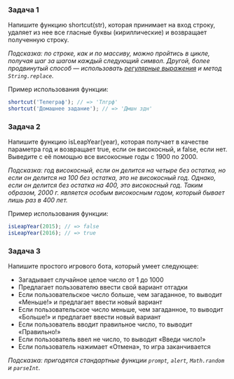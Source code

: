 ### Задача 1
Напишите функцию shortcut(str), которая принимает на вход строку, удаляет из нее все гласные буквы (кириллические) и возвращает полученную строку.

*Подсказка: по строке, как и по массиву, можно пройтись в цикле, получая шаг за шагом каждый следующий символ. Другой, более продвинутый способ — использовать [регулярные выражения](https://learn.javascript.ru/regular-expressions-javascript) и метод `String.replace`.*

Пример использования функции:
```js
shortcut('Телеграф'); // => 'Тлгрф'
shortcut('Домашнее задание'); // => 'Дмшн здн'
```

### Задача 2
Напишите функцию isLeapYear(year), которая получает в качестве параметра год и возвращает true, если он високосный, и false, если нет. Выведите с её помощью все високосные годы с 1900 по 2000.

*Подсказка: год високосный, если он делится на четыре без остатка, но если он делится на 100 без остатка, это не високосный год. Однако, если он делится без остатка на 400, это високосный год. Таким образом, 2000 г. является особым високосным годом, который бывает лишь раз в 400 лет.*

Пример использования функции:
```js
isLeapYear(2015); // => false
isLeapYear(2016); // => true
```

### Задача 3
Напишите простого игрового бота, который умеет следующее:

* Загадывает случайное целое число от 1 до 1000
* Предлагает пользователю ввести свой вариант отгадки
* Если пользовательское число больше, чем загаданное, то выводит «Меньше!» и предлагает ввести новый вариант
* Если пользовательское число меньше, чем загаданное, то выводит «Больше!» и предлагает ввести новый вариант
* Если пользователь вводит правильное число, то выводит «Правильно!»
* Если пользователь ввел не число, то выводит «Введи число!»
* Если пользователь нажимает «Отмена», то игра заканчивается

*Подсказка: пригодятся стандартные функции `prompt`, `alert`, `Math.random` и `parseInt`.*
